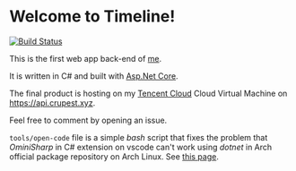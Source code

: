 # Welcome to Timeline!

[![Build Status](https://dev.azure.com/crupest-web/Timeline/_apis/build/status/crupest.Timeline?branchName=master)](https://dev.azure.com/crupest-web/Timeline/_build/latest?definitionId=3&branchName=master)

This is the first web app back-end of [me](https://github.com/crupest).

It is written in C# and built with [Asp.Net Core](https://github.com/aspnet/AspNetCore).

The final product is hosting on my [Tencent Cloud](https://cloud.tencent.com/) Cloud Virtual Machine on https://api.crupest.xyz.

Feel free to comment by opening an issue.

`tools/open-code` file is a simple *bash* script that fixes the problem that *OminiSharp* in C# extension on vscode can't work using *dotnet* in Arch official package repository on Arch Linux. See [this page](https://bugs.archlinux.org/task/60903).
